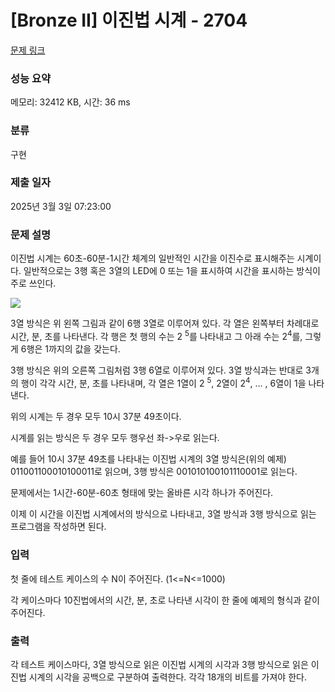 # [Bronze II] 이진법 시계 - 2704 

[문제 링크](https://www.acmicpc.net/problem/2704) 

### 성능 요약

메모리: 32412 KB, 시간: 36 ms

### 분류

구현

### 제출 일자

2025년 3월 3일 07:23:00

### 문제 설명

<p>이진법 시계는 60초-60분-1시간 체계의 일반적인 시간을 이진수로 표시해주는 시계이다. 일반적으로는 3행 혹은 3열의 LED에 0 또는 1을 표시하여 시간을 표시하는 방식이 주로 쓰인다.</p>

<p><img src="https://www.acmicpc.net/upload/images/binaryclock.png" style="background-color:initial"></p>

<p>3열 방식은 위 왼쪽 그림과 같이 6행 3열로 이루어져 있다. 각 열은 왼쪽부터 차례대로 시간, 분, 초를 나타낸다. 각 행은 첫 행의 수는 2 <sup>5</sup>를 나타내고 그 아래 수는 2<sup>4</sup>를, 그렇게 6행은 1까지의 값을 갖는다.</p>

<p>3행 방식은 위의 오른쪽 그림처럼 3행 6열로 이루어져 있다. 3열 방식과는 반대로 3개의 행이 각각 시간, 분, 초를 나타내며, 각 열은 1열이 2 <sup>5</sup>, 2열이 2<sup>4</sup>, ... , 6열이 1을 나타낸다.</p>

<p>위의 시계는 두 경우 모두 10시 37분 49초이다.</p>

<p>시계를 읽는 방식은 두 경우 모두 행우선 좌->우로 읽는다.</p>

<p>예를 들어 10시 37분 49초를 나타내는 이진법 시계의 3열 방식은(위의 예제) 011001100010100011로 읽으며, 3행 방식은 001010100101110001로 읽는다.</p>

<p>문제에서는 1시간-60분-60초 형태에 맞는 올바른 시각 하나가 주어진다.</p>

<p>이제 이 시간을 이진법 시계에서의 방식으로 나타내고, 3열 방식과 3행 방식으로 읽는 프로그램을 작성하면 된다.</p>

### 입력 

 <p>첫 줄에 테스트 케이스의 수 N이 주어진다. (1<=N<=1000)</p>

<p>각 케이스마다 10진법에서의 시간, 분, 초로 나타낸 시각이 한 줄에 예제의 형식과 같이 주어진다.</p>

### 출력 

 <p>각 테스트 케이스마다, 3열 방식으로 읽은 이진법 시계의 시각과 3행 방식으로 읽은 이진법 시계의 시각을 공백으로 구분하여 출력한다. 각각 18개의 비트를 가져야 한다.</p>

